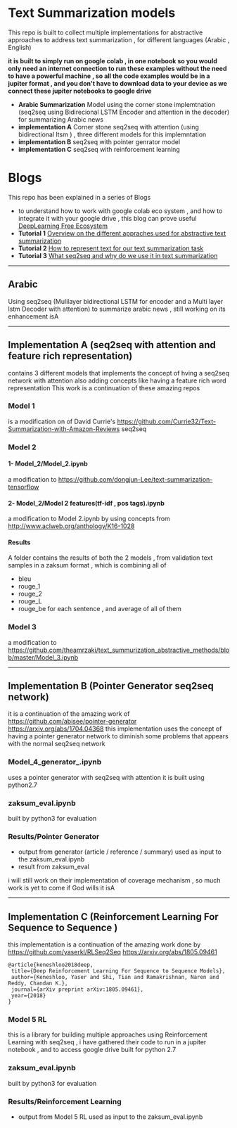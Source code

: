 # Text Summarization models

This repo is built to collect multiple implementations for abstractive approaches to address text summarization , for different languages (Arabic , English)

**it is built to simply run on google colab , in one notebook  so you would only need an internet connection to run these examples without the need to have a powerful machine , so all the code examples would be in a jupiter format , and you don't have to download data to your device as we connect these jupiter notebooks to google drive**

- **Arabic Summarization** Model using the corner stone implemtnation (seq2seq using Bidirecional LSTM Encoder and attention in the decoder) for summarizing Arabic news
-  **implementation A** Corner stone seq2seq with attention (using bidirectional ltsm ) , three different models for this implemntation 
-  **implementation B** seq2seq with pointer genrator model
-  **implementation C** seq2seq with reinforcement learning

# Blogs
This repo has been explained in a series of Blogs
- to understand how to work with google colab eco system , and how to integrate it with your google drive , this blog can prove useful [DeepLearning Free Ecosystem](https://hackernoon.com/begin-your-deep-learning-project-for-free-free-gpu-processing-free-storage-free-easy-upload-b4dba18abebc "DeepLearning Free Ecosystem")
- **Tutorial 1** [ Overview on the different appraches used for abstractive text summarization](https://hackernoon.com/text-summarizer-using-deep-learning-made-easy-490880df6cd?source=post_stats_page--------------------------- "Overview on  abstractive text summarization")
- **Tutorial 2**  [ How to represent text for our text summarization task ](https://hackernoon.com/abstractive-text-summarization-tutorial-2-text-representation-made-very-easy-ef4511a1a46?source=post_stats_page--------------------------- "text represneataion for text summarization")
- **Tutorial 3**  [ What seq2seq and why do we use it in text summarization ](https://hackernoon.com/tutorial-3-what-is-seq2seq-for-text-summarization-and-why-68ebaa644db0?source=post_stats_page--------------------------- "What and why seq2seq")
---------------------------------------------------------------------------------
## Arabic 
Using seq2seq (Mulilayer bidirectional LSTM for encoder and a Multi layer lstm Decoder with attention) to summarize arabic news , still working on its enhancement isA 

---------------------------------------------------------------------------------

## Implementation A (seq2seq with attention and feature rich representation)
contains 3 different models that implements the concept of hving a seq2seq network with attention 
also adding concepts like having a feature rich word representation 
This work is a continuation of these amazing repos

### Model 1 
is a modification on of David Currie's https://github.com/Currie32/Text-Summarization-with-Amazon-Reviews seq2seq 

### Model 2 
#### 1- Model_2/Model_2.ipynb
a modification to https://github.com/dongjun-Lee/text-summarization-tensorflow 
#### 2- Model_2/Model 2 features(tf-idf , pos tags).ipynb
a modification to Model 2.ipynb by using concepts from http://www.aclweb.org/anthology/K16-1028
#### Results
A folder contains the results of both the 2 models , from validation text samples 
in a zaksum format , which is combining all of 
- bleu
- rouge_1
- rouge_2
- rouge_L
- rouge_be
for each sentence , and average of all of them

### Model 3
a modification to https://github.com/theamrzaki/text_summurization_abstractive_methods/blob/master/Model_3.ipynb 

		
---------------------------------------------------------------------------------

## Implementation B (Pointer Generator seq2seq network)
it is a continuation of the amazing work of
	https://github.com/abisee/pointer-generator
	https://arxiv.org/abs/1704.04368
this implementation uses the concept of having a pointer generator network to diminish some problems that appears with the normal 
seq2seq network
	
### Model_4_generator_.ipynb
uses a pointer generator with seq2seq with attention 
it is built using python2.7
### zaksum_eval.ipynb
built by python3 for evaluation
### Results/Pointer Generator
- output from generator (article / reference / summary) used as input to the zaksum_eval.ipynb
- result from zaksum_eval
	
	
i will still work on their implementation of coverage mechanism , so much work is yet to come if God wills it isA

---------------------------------------------------------------------------------
## Implementation C (Reinforcement Learning For Sequence to Sequence )

this implementation is a continuation of the amazing work done by
https://github.com/yaserkl/RLSeq2Seq
https://arxiv.org/abs/1805.09461

```
@article{keneshloo2018deep,
 title={Deep Reinforcement Learning For Sequence to Sequence Models},
 author={Keneshloo, Yaser and Shi, Tian and Ramakrishnan, Naren and Reddy, Chandan K.},
 journal={arXiv preprint arXiv:1805.09461},
 year={2018}
}
```


### Model 5 RL
this is a library for building multiple approaches using Reinforcement Learning with seq2seq , i have gathered their code to run in a jupiter notebook , and to access google drive 
built for python 2.7

### zaksum_eval.ipynb
built by python3 for evaluation

### Results/Reinforcement Learning
- output from Model 5 RL used as input to the zaksum_eval.ipynb

